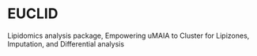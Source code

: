# EUCLID
Lipidomics analysis package, Empowering uMAIA to Cluster for Lipizones, Imputation, and Differential analysis
